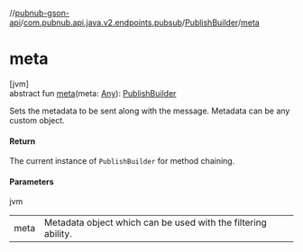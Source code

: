 //[pubnub-gson-api](../../../index.md)/[com.pubnub.api.java.v2.endpoints.pubsub](../index.md)/[PublishBuilder](index.md)/[meta](meta.md)

# meta

[jvm]\
abstract fun [meta](meta.md)(meta: [Any](https://kotlinlang.org/api/core/kotlin-stdlib/kotlin/-any/index.html)): [PublishBuilder](index.md)

Sets the metadata to be sent along with the message. Metadata can be any custom object.

#### Return

The current instance of `PublishBuilder` for method chaining.

#### Parameters

jvm

| | |
|---|---|
| meta | Metadata object which can be used with the filtering ability. |

